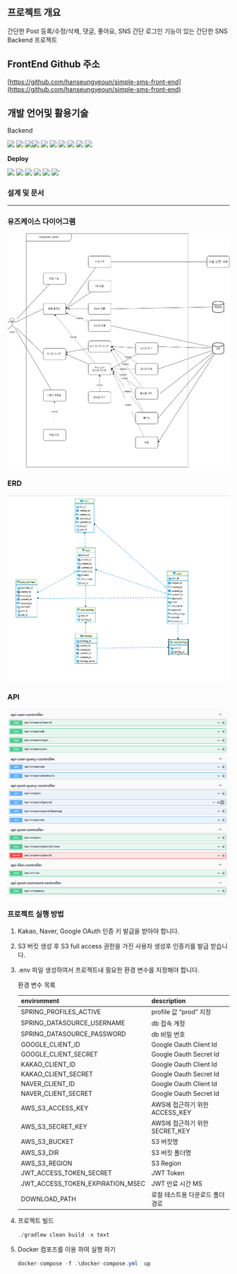 ## 프로젝트 개요

간단한 Post 등록/수정/삭제, 댓글, 좋아요, SNS 간단 로그인 기능이 있는 간단한 SNS Backend 프로젝트

## FrontEnd Github 주소

[https://github.com/hanseungyeoun/simple-sms-front-end](https://github.com/hanseungyeoun/simple-sms-front-end)

## 개발 언어및 활용기술

Backend

<img src="https://img.shields.io/badge/Spring Boot-6DB33F?style=for-the-badge&logo=SpringBoot&logoColor=white"/> <img src="https://img.shields.io/badge/Gradle-02303A?style=for-the-badge&logo=Gradle&logoColor=white"/> <img src="https://img.shields.io/badge/Spring Data Jpa-0078D4?style=for-the-badge&logo=&logoColor=white"/><img src="https://img.shields.io/badge/Spring Security-6DB33F ?style=for-the-badge&logo=SpringSecurity&logoColor=white"/> <img src="https://img.shields.io/badge/Spring Data Jpa-0078D4?style=for-the-badge&logo=&logoColor=white"/> <img src="https://img.shields.io/badge/JWT-6DB33F?style=for-the-badge&logo=JsonWebTokens&logoColor=white"/> <img src="https://img.shields.io/badge/OAuth2.0-EB5424?style=for-the-badge&logo=&logoColor=white"/> <img src="https://img.shields.io/badge/Mariadb-2AB1AC?style=for-the-badge&logo=Mariadb&logoColor=white"/> <img src="https://img.shields.io/badge/Junit5-25A162?style=for-the-badge&logo=JUnit5&logoColor=white"/> <img src="https://img.shields.io/badge/Swagger-85EA2D?style=for-the-badge&logo=Swagger&logoColor=white"/>

**Deploy**

<img src="https://img.shields.io/badge/jenkins-2AB1AC?style=for-the-badge&logo=jenkins&logoColor=white"/> <img src="https://img.shields.io/badge/Docker-%230db7ed.svg?style=for-the-badge&logo=Docker&logoColor=white"/> <img src="https://img.shields.io/badge/Nginx-009639?style=for-the-badge&logo=Nginx&logoColor=white"/> <img src="https://img.shields.io/badge/AWS-%23FF9900.svg?style=for-the-badge&logo=AmazonAws&logoColor=white"/> <img src="https://img.shields.io/badge/Amazon S3-569A31?style=for-the-badge&logo=Amazon S3&logoColor=white"/>
<img src="https://img.shields.io/badge/Amazon EC2-FF9900?style=for-the-badge&logo=AmazonEc2&logoColor=white"/>`

### **설계 및 문서**

---

[//]: # (### 시스템 구조)

[//]: # ()

[//]: # (![Untitled]&#40;./image/system.png&#41;)

### 유즈케이스 다이어그램

![Untitled](./image/user-case.png)

### **ERD**

![Untitled](./image/erd.png)

### API

![Untitled](./image/api.png)

### **프로젝트 실행 방법**

1. Kakao, Naver, Google OAuth 인증 키 발급을 받아야 합니다.
2. S3 버킷 생성 후 S3 full access 권한을 가진 사용자 생성후 인증키를 발급 받습니다.
3. .env 파일 생성하여서 프로젝트내 필요한 환경 변수를 지정해야 합니다.

   환경 변수 목록

   | environment                      | description                      |
   | -------------------------------- | -------------------------------- |
   | SPRING_PROFILES_ACTIVE           | profile 값 “prod” 지정           |
   | SPRING_DATASOURCE_USERNAME       | db 접속 계정                     |
   | SPRING_DATASOURCE_PASSWORD       | db 비밀 번호                     |
   | GOOGLE_CLIENT_ID                 | Google Oauth Client Id           |
   | GOOGLE_CLIENT_SECRET             | Google Oauth Secret Id           |
   | KAKAO_CLIENT_ID                  | Google Oauth Client Id           |
   | KAKAO_CLIENT_SECRET              | Google Oauth Secret Id           |
   | NAVER_CLIENT_ID                  | Google Oauth Client Id           |
   | NAVER_CLIENT_SECRET              | Google Oauth Secret Id           |
   | AWS_S3_ACCESS_KEY                | AWS에 접근하기 위한 ACCESS_KEY   |
   | AWS_S3_SECRET_KEY                | AWS에 접근하기 위한 SECRET_KEY   |
   | AWS_S3_BUCKET                    | S3 버킷명                        |
   | AWS_S3_DIR                       | S3 버킷 폴더명                   |
   | AWS_S3_REGION                    | S3 Region                        |
   | JWT_ACCESS_TOKEN_SECRET          | JWT Token                        |
   | JWT_ACCESS_TOKEN_EXPIRATION_MSEC | JWT 만료 시간 MS                 |
   | DOWNLOAD_PATH                    | 로컬 테스트용 다운로드 폴더 경로 |

4. 프로젝트 빌드

   ```java
   ./gradlew clean build -x text
   ```

5. Docker 컴포즈를 이용 하여 실행 하기

   ```java
   docker-compose -f .\docker-compose.yml  up
   ```
